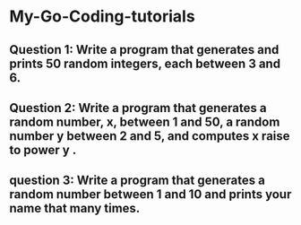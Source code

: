 # My-Go-Coding-tutorials
## Question 1: Write a program that generates and prints 50 random integers, each between 3 and 6.
## Question 2: Write a program that generates a random number, x, between 1 and 50, a random number y between 2 and 5, and computes x raise to power y .
## question 3: Write a program that generates a random number between 1 and 10 and prints your name that many times.
